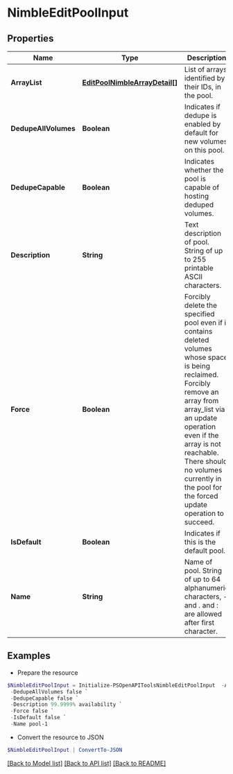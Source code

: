 # NimbleEditPoolInput
## Properties

Name | Type | Description | Notes
------------ | ------------- | ------------- | -------------
**ArrayList** | [**EditPoolNimbleArrayDetail[]**](EditPoolNimbleArrayDetail.md) | List of arrays identified by their IDs, in the pool. | [optional] 
**DedupeAllVolumes** | **Boolean** | Indicates if dedupe is enabled by default for new volumes on this pool. | [optional] 
**DedupeCapable** | **Boolean** | Indicates whether the pool is capable of hosting deduped volumes. | [optional] 
**Description** | **String** | Text description of pool. String of up to 255 printable ASCII characters. | [optional] 
**Force** | **Boolean** | Forcibly delete the specified pool even if it contains deleted volumes whose space is being reclaimed. Forcibly remove an array from array_list via an update operation even if the array is not reachable. There should no volumes currently in the pool for the forced update operation to succeed. | [optional] 
**IsDefault** | **Boolean** | Indicates if this is the default pool. | [optional] 
**Name** | **String** | Name of pool. String of up to 64 alphanumeric characters, - and . and : are allowed after first character. | 

## Examples

- Prepare the resource
```powershell
$NimbleEditPoolInput = Initialize-PSOpenAPIToolsNimbleEditPoolInput  -ArrayList null `
 -DedupeAllVolumes false `
 -DedupeCapable false `
 -Description 99.9999% availability `
 -Force false `
 -IsDefault false `
 -Name pool-1
```

- Convert the resource to JSON
```powershell
$NimbleEditPoolInput | ConvertTo-JSON
```

[[Back to Model list]](../README.md#documentation-for-models) [[Back to API list]](../README.md#documentation-for-api-endpoints) [[Back to README]](../README.md)

